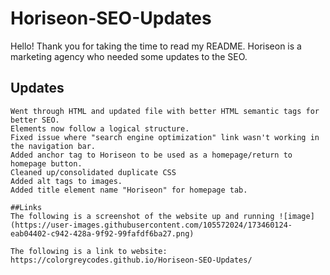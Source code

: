 # Horiseon-SEO-Updates

Hello! Thank you for taking the time to read my README. Horiseon is a marketing agency who needed some updates to the SEO. 

## Updates
```
Went through HTML and updated file with better HTML semantic tags for better SEO.
Elements now follow a logical structure.
Fixed issue where "search engine optimization" link wasn't working in the navigation bar.
Added anchor tag to Horiseon to be used as a homepage/return to homepage button.
Cleaned up/consolidated duplicate CSS
Added alt tags to images.
Added title element name "Horiseon" for homepage tab.

##Links
The following is a screenshot of the website up and running ![image](https://user-images.githubusercontent.com/105572024/173460124-eab04402-c942-428a-9f92-99fafdf6ba27.png)

The following is a link to website: https://colorgreycodes.github.io/Horiseon-SEO-Updates/
